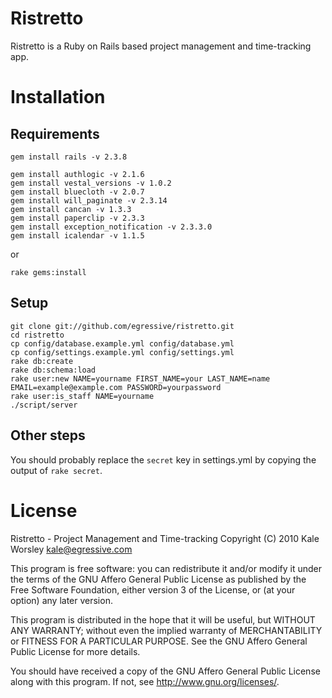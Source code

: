 Ristretto
=========

Ristretto is a Ruby on Rails based project management and time-tracking app.

Installation
============

Requirements
------------

    gem install rails -v 2.3.8

    gem install authlogic -v 2.1.6
    gem install vestal_versions -v 1.0.2
    gem install bluecloth -v 2.0.7
    gem install will_paginate -v 2.3.14
    gem install cancan -v 1.3.3
    gem install paperclip -v 2.3.3
    gem install exception_notification -v 2.3.3.0
    gem install icalendar -v 1.1.5

or

    rake gems:install

Setup
-----

    git clone git://github.com/egressive/ristretto.git
    cd ristretto
    cp config/database.example.yml config/database.yml
    cp config/settings.example.yml config/settings.yml
    rake db:create
    rake db:schema:load
    rake user:new NAME=yourname FIRST_NAME=your LAST_NAME=name EMAIL=example@example.com PASSWORD=yourpassword
    rake user:is_staff NAME=yourname
    ./script/server

Other steps
-----------

You should probably replace the `secret` key in settings.yml by copying the output of `rake secret`.

License
=======

Ristretto - Project Management and Time-tracking
Copyright (C) 2010 Kale Worsley <kale@egressive.com>

This program is free software: you can redistribute it and/or modify
it under the terms of the GNU Affero General Public License as
published by the Free Software Foundation, either version 3 of the
License, or (at your option) any later version.

This program is distributed in the hope that it will be useful,
but WITHOUT ANY WARRANTY; without even the implied warranty of
MERCHANTABILITY or FITNESS FOR A PARTICULAR PURPOSE.  See the
GNU Affero General Public License for more details.

You should have received a copy of the GNU Affero General Public License
along with this program.  If not, see <http://www.gnu.org/licenses/>.

